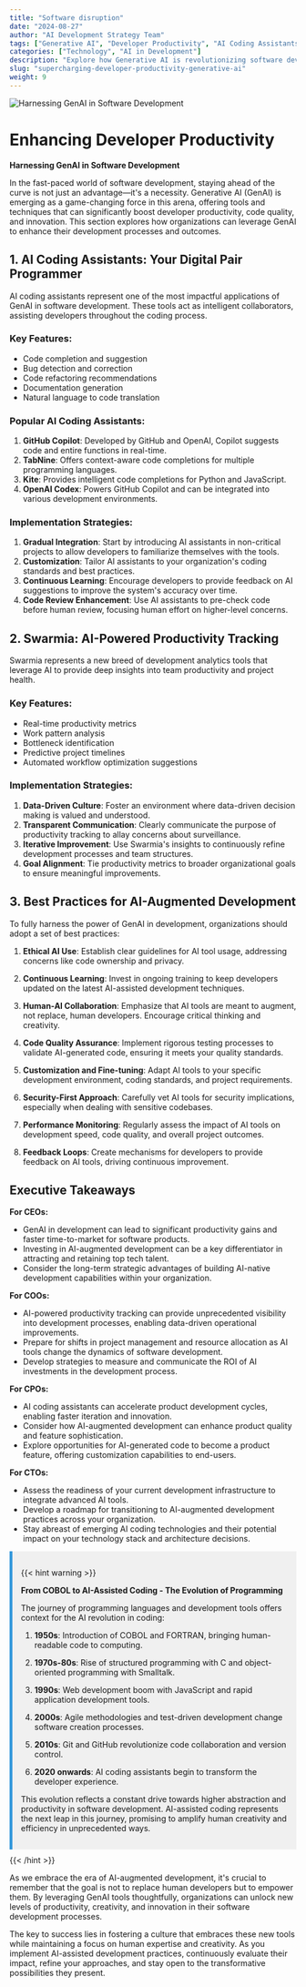 ```yaml
---
title: "Software disruption"
date: "2024-08-27"
author: "AI Development Strategy Team"
tags: ["Generative AI", "Developer Productivity", "AI Coding Assistants", "Swarmia", "Software Development"]
categories: ["Technology", "AI in Development"]
description: "Explore how Generative AI is revolutionizing software development, from AI coding assistants to productivity tracking, and learn best practices for AI-augmented development."
slug: "supercharging-developer-productivity-generative-ai"
weight: 9
---
```


![Harnessing GenAI in Software Development](/9.png)

# Enhancing Developer Productivity
**Harnessing GenAI in Software Development**

In the fast-paced world of software development, staying ahead of the curve is not just an advantage—it's a necessity. Generative AI (GenAI) is emerging as a game-changing force in this arena, offering tools and techniques that can significantly boost developer productivity, code quality, and innovation. This section explores how organizations can leverage GenAI to enhance their development processes and outcomes.

## 1. AI Coding Assistants: Your Digital Pair Programmer

AI coding assistants represent one of the most impactful applications of GenAI in software development. These tools act as intelligent collaborators, assisting developers throughout the coding process.

### Key Features:
- Code completion and suggestion
- Bug detection and correction
- Code refactoring recommendations
- Documentation generation
- Natural language to code translation

### Popular AI Coding Assistants:
1. **GitHub Copilot**: Developed by GitHub and OpenAI, Copilot suggests code and entire functions in real-time.
2. **TabNine**: Offers context-aware code completions for multiple programming languages.
3. **Kite**: Provides intelligent code completions for Python and JavaScript.
4. **OpenAI Codex**: Powers GitHub Copilot and can be integrated into various development environments.

### Implementation Strategies:
1. **Gradual Integration**: Start by introducing AI assistants in non-critical projects to allow developers to familiarize themselves with the tools.
2. **Customization**: Tailor AI assistants to your organization's coding standards and best practices.
3. **Continuous Learning**: Encourage developers to provide feedback on AI suggestions to improve the system's accuracy over time.
4. **Code Review Enhancement**: Use AI assistants to pre-check code before human review, focusing human effort on higher-level concerns.

## 2. Swarmia: AI-Powered Productivity Tracking

Swarmia represents a new breed of development analytics tools that leverage AI to provide deep insights into team productivity and project health.

### Key Features:
- Real-time productivity metrics
- Work pattern analysis
- Bottleneck identification
- Predictive project timelines
- Automated workflow optimization suggestions

### Implementation Strategies:
1. **Data-Driven Culture**: Foster an environment where data-driven decision making is valued and understood.
2. **Transparent Communication**: Clearly communicate the purpose of productivity tracking to allay concerns about surveillance.
3. **Iterative Improvement**: Use Swarmia's insights to continuously refine development processes and team structures.
4. **Goal Alignment**: Tie productivity metrics to broader organizational goals to ensure meaningful improvements.

## 3. Best Practices for AI-Augmented Development

To fully harness the power of GenAI in development, organizations should adopt a set of best practices:

1. **Ethical AI Use**: Establish clear guidelines for AI tool usage, addressing concerns like code ownership and privacy.

2. **Continuous Learning**: Invest in ongoing training to keep developers updated on the latest AI-assisted development techniques.

3. **Human-AI Collaboration**: Emphasize that AI tools are meant to augment, not replace, human developers. Encourage critical thinking and creativity.

4. **Code Quality Assurance**: Implement rigorous testing processes to validate AI-generated code, ensuring it meets your quality standards.

5. **Customization and Fine-tuning**: Adapt AI tools to your specific development environment, coding standards, and project requirements.

6. **Security-First Approach**: Carefully vet AI tools for security implications, especially when dealing with sensitive codebases.

7. **Performance Monitoring**: Regularly assess the impact of AI tools on development speed, code quality, and overall project outcomes.

8. **Feedback Loops**: Create mechanisms for developers to provide feedback on AI tools, driving continuous improvement.

## Executive Takeaways

**For CEOs:**
- GenAI in development can lead to significant productivity gains and faster time-to-market for software products.
- Investing in AI-augmented development can be a key differentiator in attracting and retaining top tech talent.
- Consider the long-term strategic advantages of building AI-native development capabilities within your organization.

**For COOs:**
- AI-powered productivity tracking can provide unprecedented visibility into development processes, enabling data-driven operational improvements.
- Prepare for shifts in project management and resource allocation as AI tools change the dynamics of software development.
- Develop strategies to measure and communicate the ROI of AI investments in the development process.

**For CPOs:**
- AI coding assistants can accelerate product development cycles, enabling faster iteration and innovation.
- Consider how AI-augmented development can enhance product quality and feature sophistication.
- Explore opportunities for AI-generated code to become a product feature, offering customization capabilities to end-users.

**For CTOs:**
- Assess the readiness of your current development infrastructure to integrate advanced AI tools.
- Develop a roadmap for transitioning to AI-augmented development practices across your organization.
- Stay abreast of emerging AI coding technologies and their potential impact on your technology stack and architecture decisions.

<div style="background-color: #f0f0f0; padding: 15px; margin: 10px 0; border-left: 5px solid #3498db;">

{{< hint warning >}}

**From COBOL to AI-Assisted Coding - The Evolution of Programming**

The journey of programming languages and development tools offers context for the AI revolution in coding:

1. **1950s**: Introduction of COBOL and FORTRAN, bringing human-readable code to computing.

2. **1970s-80s**: Rise of structured programming with C and object-oriented programming with Smalltalk.

3. **1990s**: Web development boom with JavaScript and rapid application development tools.

4. **2000s**: Agile methodologies and test-driven development change software creation processes.

5. **2010s**: Git and GitHub revolutionize code collaboration and version control.

6. **2020 onwards**: AI coding assistants begin to transform the developer experience.

This evolution reflects a constant drive towards higher abstraction and productivity in software development. AI-assisted coding represents the next leap in this journey, promising to amplify human creativity and efficiency in unprecedented ways.

</div>
{{< /hint >}}

As we embrace the era of AI-augmented development, it's crucial to remember that the goal is not to replace human developers but to empower them. By leveraging GenAI tools thoughtfully, organizations can unlock new levels of productivity, creativity, and innovation in their software development processes.

The key to success lies in fostering a culture that embraces these new tools while maintaining a focus on human expertise and creativity. As you implement AI-assisted development practices, continuously evaluate their impact, refine your approaches, and stay open to the transformative possibilities they present.

